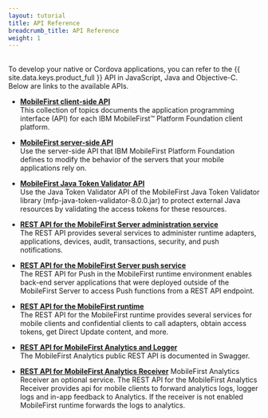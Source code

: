 ```yaml
---
layout: tutorial
title: API Reference
breadcrumb_title: API Reference
weight: 1
---
```

<!-- NLS_CHARSET=UTF-8 -->
<br/>
To develop your native or Cordova applications, you can refer to the {{ site.data.keys.product_full }} API in JavaScript, Java and Objective-C.  
Below are links to the available APIs.

* **[MobileFirst client-side API](client-side-api)**  
    This collection of topics documents the application programming interface (API) for each IBM MobileFirst™ Platform Foundation client platform.

* **[MobileFirst server-side API](server-side-api)**  
    Use the server-side API that IBM MobileFirst Platform Foundation defines to modify the behavior of the servers that your mobile applications rely on.

* **[MobileFirst Java Token Validator API](java-token-validator)**  
    Use the Java Token Validator API of the MobileFirst Java Token Validator library (mfp-java-token-validator-8.0.0.jar) to protect external Java resources by validating the access tokens for these resources.

* **[REST API for the MobileFirst Server administration service](rest/admin-apis)**  
    The REST API provides several services to administer runtime adapters, applications, devices, audit, transactions, security, and push notifications.

* **[REST API for the MobileFirst Server push service](rest/push-apis)**  
    The REST API for Push in the MobileFirst runtime environment enables back-end server applications that were deployed outside of the MobileFirst Server to access Push functions from a REST API endpoint.

* **[REST API for the MobileFirst runtime](rest/runtime)**  
    The REST API for the MobileFirst runtime provides several services for mobile clients and confidential clients to call adapters, obtain access tokens, get Direct Update content, and more.

* **[REST API for MobileFirst Analytics and Logger](rest/analytics-logger)**  
    The MobileFirst Analytics public REST API is documented in Swagger.

* **[REST API for MobileFirst Analytics Receiver](rest/analyticsreceiver-apis)**
    MobileFirst Analytics Receiver an optional service. The REST API for the MobileFirst Analytics Receiver provides api for mobile clients to forward analytics logs, logger logs and in-app feedback to Analytics. If the receiver is not enabled MobileFirst runtime forwards the logs to analytics.
